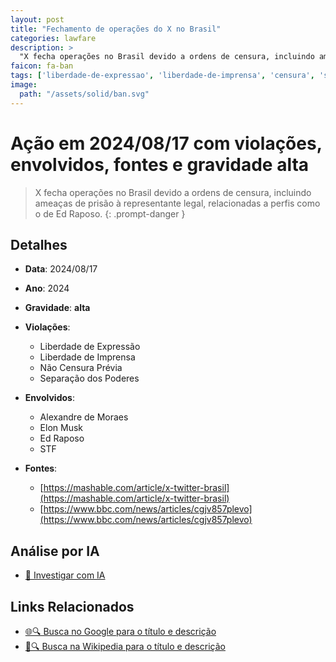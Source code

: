 ```yaml
---
layout: post
title: "Fechamento de operações do X no Brasil"
categories: lawfare
description: > 
  "X fecha operações no Brasil devido a ordens de censura, incluindo ameaças de prisão à representante legal, relacionadas a perfis como o de Ed Raposo."
faicon: fa-ban
tags: ['liberdade-de-expressao', 'liberdade-de-imprensa', 'censura', 'separacao-dos-poderes', 'alexandre-de-moraes', 'elon-musk', 'ed-raposo', 'stf', 'gravidade-alta', 'censura', 'x', 'fechamento', 'ameaca']
image:
  path: "/assets/solid/ban.svg"
---
```


# Ação em 2024/08/17 com violações, envolvidos, fontes e gravidade alta

> X fecha operações no Brasil devido a ordens de censura, incluindo ameaças de prisão à representante legal, relacionadas a perfis como o de Ed Raposo.
{: .prompt-danger }

## Detalhes
- **Data**: 2024/08/17
- **Ano**: 2024
- **Gravidade**: **alta** <i class="fas fa-ban"></i>

- **Violações**:
  - Liberdade de Expressão
  - Liberdade de Imprensa
  - Não Censura Prévia
  - Separação dos Poderes
- **Envolvidos**:
  - Alexandre de Moraes
  - Elon Musk
  - Ed Raposo
  - STF
- **Fontes**:
  - [https://mashable.com/article/x-twitter-brasil](https://mashable.com/article/x-twitter-brasil)
  - [https://www.bbc.com/news/articles/cgjv857plevo](https://www.bbc.com/news/articles/cgjv857plevo)

## Análise por IA
- [🤖 Investigar com IA](https://www.perplexity.ai/search?q=%20Fechamento%20de%20opera%C3%A7%C3%B5es%20do%20X%20no%20Brasil%20X%20fecha%20opera%C3%A7%C3%B5es%20no%20Brasil%20devido%20a%20ordens%20de%20censura%2C%20incluindo%20amea%C3%A7as%20de%20pris%C3%A3o%20%C3%A0%20representante%20legal%2C%20relacionadas%20a%20perfis%20como%20o%20de%20Ed%20Raposo.%20Liberdade%20de%20Express%C3%A3o%20Liberdade%20de%20Imprensa%20N%C3%A3o%20Censura%20Pr%C3%A9via%20Separa%C3%A7%C3%A3o%20dos%20Poderes%202024%20gravidade%20alta)

## Links Relacionados
- [🌐🔍 Busca no Google para o título e descrição](https://www.google.com/search?q=%20Fechamento%20de%20opera%C3%A7%C3%B5es%20do%20X%20no%20Brasil%20X%20fecha%20opera%C3%A7%C3%B5es%20no%20Brasil%20devido%20a%20ordens%20de%20censura%2C%20incluindo%20amea%C3%A7as%20de%20pris%C3%A3o%20%C3%A0%20representante%20legal%2C%20relacionadas%20a%20perfis%20como%20o%20de%20Ed%20Raposo.%20Liberdade%20de%20Express%C3%A3o%20Liberdade%20de%20Imprensa%20N%C3%A3o%20Censura%20Pr%C3%A9via%20Separa%C3%A7%C3%A3o%20dos%20Poderes%202024%20gravidade%20alta)
- [📖🔍 Busca na Wikipedia para o título e descrição](https://pt.wikipedia.org/w/index.php?search=%20Fechamento%20de%20opera%C3%A7%C3%B5es%20do%20X%20no%20Brasil%20X%20fecha%20opera%C3%A7%C3%B5es%20no%20Brasil%20devido%20a%20ordens%20de%20censura%2C%20incluindo%20amea%C3%A7as%20de%20pris%C3%A3o%20%C3%A0%20representante%20legal%2C%20relacionadas%20a%20perfis%20como%20o%20de%20Ed%20Raposo.%20Liberdade%20de%20Express%C3%A3o%20Liberdade%20de%20Imprensa%20N%C3%A3o%20Censura%20Pr%C3%A9via%20Separa%C3%A7%C3%A3o%20dos%20Poderes%202024%20gravidade%20alta)

